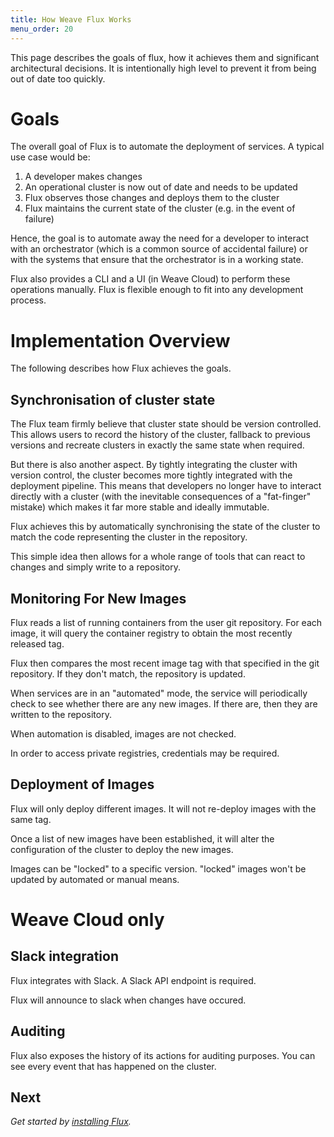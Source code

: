```yaml
---
title: How Weave Flux Works
menu_order: 20
---
```


This page describes the goals of flux, how it achieves them and 
significant architectural decisions. It is intentionally high level 
to prevent it from being out of date too quickly.

# Goals

The overall goal of Flux is to automate the deployment of services.
A typical use case would be:

1. A developer makes changes
2. An operational cluster is now out of date and needs to be updated
3. Flux observes those changes and deploys them to the cluster
4. Flux maintains the current state of the cluster (e.g. in the event of
   failure)

Hence, the goal is to automate away the need for a developer to interact
with an orchestrator (which is a common source of accidental failure) or
with the systems that ensure that the orchestrator is in a working
state.

Flux also provides a CLI and a UI (in Weave Cloud) to perform these
operations manually. Flux is flexible enough to fit into any development
process.

# Implementation Overview

The following describes how Flux achieves the goals.

## Synchronisation of cluster state

The Flux team firmly believe that cluster state should be version
controlled. This allows users to record the history of the cluster,
fallback to previous versions and recreate clusters in exactly the same
state when required.

But there is also another aspect. By tightly integrating the cluster
with version control, the cluster becomes more tightly integrated with
the deployment pipeline. This means that developers no longer have to
interact directly with a cluster (with the inevitable consequences of a
"fat-finger" mistake) which makes it far more stable and ideally
immutable.

Flux achieves this by automatically synchronising the state of the
cluster to match the code representing the cluster in the repository.

This simple idea then allows for a whole range of tools that can react
to changes and simply write to a repository.

## Monitoring For New Images

Flux reads a list of running containers from the user git repository.
For each image, it will query the container registry to obtain the most
recently released tag.

Flux then compares the most recent image tag with that specified in the
git repository. If they don't match, the repository is updated.

When services are in an "automated" mode, the service will periodically
check to see whether there are any new images. If there are, then they
are written to the repository.

When automation is disabled, images are not checked.

In order to access private registries, credentials may be required.

## Deployment of Images

Flux will only deploy different images. It will not re-deploy images 
with the same tag.

Once a list of new images have been established, it will alter the 
configuration of the cluster to deploy the new images.

Images can be "locked" to a specific version. "locked" images won't be
updated by automated or manual means.

# Weave Cloud only

## Slack integration

Flux integrates with Slack. A Slack API endpoint is required.

Flux will announce to slack when changes have occured.

## Auditing

Flux also exposes the history of its actions for auditing
purposes. You can see every event that has happened on the cluster.

## Next

_Get started by [installing Flux](/site/installing.md)._
